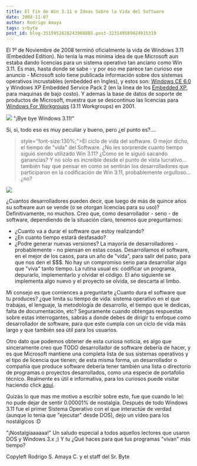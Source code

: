 ```yaml
---
title: El Fin de Win 3.11 e Ideas Sobre la Vida del Software
date: 2008-11-07
author: Rodrigo Amaya
tags: srbyte
post_id: blog-3515952828243908885.post-323149589924915319
---
```


El 1º de Noviembre de 2008 terminó oficialmente la vida de Windows 3.11 (Embedded Edition). No tenia la mas mínima idea de que Microsoft aun estaba dando licencias para un sistema operativo tan anciano como Win 3.11. Es mas, hasta donde se sabe - y por eso me parece tan curioso ese anuncio - Microsoft solo tiene publicada información sobre dos sistemas operativos incrustables (embedded en Ingles), y estos son: [Windows CE 6.0](http://support.microsoft.com/lifecycle/search/default.aspx?sort=PN&alpha=windows+embedded&Filter=FilterNO) y Windows XP Embedded Service Pack 2 (en la linea de los [Embedded XP](http://support.microsoft.com/lifecycle/search/default.aspx?sort=PN&alpha=XP+embedded&Filter=FilterNO), para maquinas de bajo costo). Y ademas la base de datos de soporte de productos de Microsoft, muestra que se descontinuo las licencias para [Windows For Workgroups](http://support.microsoft.com/lifecycle/search/default.aspx?sort=PN&alpha=windows+for+workgroups&Filter=FilterNO) (3.11 Workgroups) en 2001.

[![](https://2.bp.blogspot.com/_ayvorITawE4/SRXOFtF0XmI/AAAAAAAABZ4/QlY3VE3Lx6o/s320/win311logo_2.gif)](https://2.bp.blogspot.com/_ayvorITawE4/SRXOFtF0XmI/AAAAAAAABZ4/QlY3VE3Lx6o/s1600-h/win311logo_2.gif)
"¡Bye bye Windows
3.11!"

Si, si, todo eso es muy peculiar y bueno, pero ¿el punto es?....
> style="font-size:130%;">El ciclo de vida del software.
O mejor dicho, el tiempo de "vida" del Software. ¿No les sorprende cuanto tiempo siguió siendo utilizado Win 3.11? ¿Como se le siguió sacando ganancias? Y no solo es increíble desde el punto de vista lucrativo... también hay que pensar en como se sentirán los desarrolladores que participaron en la codificación de Win 3.11, probablemente orgulloso... ¿no?

[![](https://4.bp.blogspot.com/_ayvorITawE4/SRXP4fLjoHI/AAAAAAAABaA/7yI0J4e7UxE/s320/happy.jpg)](https://4.bp.blogspot.com/_ayvorITawE4/SRXP4fLjoHI/AAAAAAAABaA/7yI0J4e7UxE/s1600-h/happy.jpg)

¿Cuantos desarrolladores pueden decir, que luego de más de quince años su software aun se vende (o se otorgan licencias para su uso)? Definitivamente, no muchos. Creo que, como desarrollador - serio - de software, dependiendo de la situación claro, tenemos que preguntarnos:

- ¿Cuanto va a durar el software que estoy realizando?
- ¿En cuanto tiempo estará desfasado?
- ¿Podre generar nuevas versiones?
La mayoría de desarrolladores - probablemente - no piensan en estas cosas. Desarrollamos el software, en el mejor de los casos, para un año de "vida", para salir del paso, para que nos den el $$$. No hay un compromiso serio para desarrollar algo que "viva" tanto tiempo. La rutina usual es: codificar un programa, depurarlo, implementarlo y olvidar el código. El año siguiente se implementa algo nuevo y el proyecto se olvida, se descarta al limbo.

Mi consejo es que comiences a preguntarte ¿Cuanto dura el software que tu produces? ¿que limita su tiempo de vida: sistema operativo en el que trabajas, el lenguaje, la metodología de desarrollo, el tiempo que le dedicas, falta de documentación, etc? Seguramente cuando obtengas respuestas sobre estas interrogantes, sabrás a donde debes de dirigir tu enfoque como desarrollador de software, para que este cumpla con un ciclo de vida más largo y que también sea útil para los usuarios.

Otro dato que podemos obtener de esta curiosa noticia, es algo que sinceramente creo que TODO desarrollador de software debería de hacer, y es que Microsoft mantiene una completa lista de sus sistemas operativos y el tipo de licencia que tienen; de esta misma forma, un desarrollador o compañía que produce software debería tener también una lista o directorio de programas o proyectos desarrollados, como una especie de portafolio técnico. Realmente es útil e informativa, para los curiosos puede visitar haciendo click [aquí](http://www.microsoft.com/windows/lifecycle/default.mspx).

Quizás lo que mas me motivo a escribir sobre esto, fue que cuando lo leí: no pude dejar de sentir 0.00001% de nostalgia. Después de todo Windows 3.11 fue el primer Sistema Operativo con el que interactúe de verdad (aunque lo tenia que "ejecutar" desde DOS), dejo un vídeo para los nostálgicos :D

"¡Nostalgiaaaaaa!"
Un saludo especial a todos aquellos lectores que usaron DOS y Windows 3.x ;) Y tu ¿Qué haces para que tus programas "vivan" más tiempo?

Copyleft Rodrigo S. Amaya C. y el staff del Sr. Byte